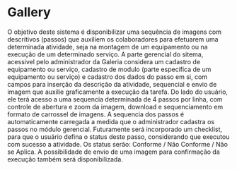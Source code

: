 # Gallery
O objetivo deste sistema é disponibilizar uma sequência de imagens com descritivos (passos) que auxiliem os colaboradores para efetuarem uma determinada atividade, seja na montagem de um equipamento ou na execução de um determinado serviço. 
A parte gerencial do sitema, acessivel pelo administrador da Galeria considera um cadastro de equipamento ou serviço, cadastro de modulo (parte específica de um equipamento ou serviço) e cadastro dos dados do passo em si, com campos para inserção da descrição da atividade, sequencial e envio de imagem que auxilie graficamente a execução da tarefa. 
Do lado do usuário, ele terá acesso a uma sequencia determinada de 4 passos por linha, com controle de abertura e zoom da imagem, download e sequenciamento em formato de carrossel de imagens. A sequencia dos passos é automaticamente carregada a medida que o administrador cadastra os passos no módulo gerencial. 
Futuramente será incorporado um checklist, para que o usuário defina o status deste passo, considerando que executou com sucesso a atividade. Os status serão: Conforme / Não Conforme / Não se Aplica. A possibilidade de envio de uma imagem para confirmação da execução também será disponibilizada.
